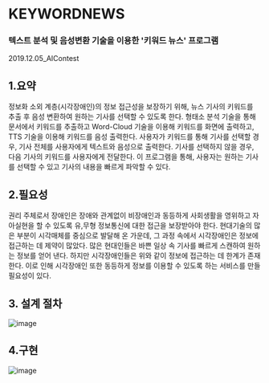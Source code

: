 # KEYWORDNEWS
### 텍스트 분석 및 음성변환 기술을 이용한 '키워드 뉴스' 프로그램
2019.12.05_AIContest

## 1.요약
 정보화 소외 계층(시각장애인)의 정보 접근성을 보장하기 위해, 뉴스 기사의 키워드를 추출 후 음성 변환하여 원하는 기사를 선택할 수 있도록 한다. 형태소 분석 기술을 통해 문서에서 키워드를 추출하고 Word-Cloud 기술을 이용해 키워드를 화면에 출력하고, TTS 기술을 이용해 키워드를 음성 출력한다. 사용자가 키워드를 통해 기사를 선택할 경우, 기사 전체를 사용자에게 텍스트와 음성으로 출력한다. 기사를 선택하지 않을 경우, 다음 기사의 키워드를 사용자에게 전달한다. 이 프로그램을 통해, 사용자는 원하는 기사를 선택할 수 있고 기사의 내용을 빠르게 파악할 수 있다.

## 2.필요성
  권리 주체로서 장애인은 장애와 관계없이 비장애인과 동등하게 사회생활을 영위하고 자아실현을 할 수 있도록 유,무형 정보통신에 대한 접근을 보장받아야 한다. 현대기술의 많은 부분이 시각매체를 중심으로 발달해 온 가운데, 그 과정 속에서 시각장애인은 정보에 접근하는 데 제약이 많았다. 많은 현대인들은 바쁜 일상 속 기사를 빠르게 스캔하여 원하는 정보를 얻어 낸다. 하지만 시각장애인들은 위와 같이 정보에 접근하는 데 한계가 존재한다. 이로 인해 시각장애인 또한 동등하게 정보를 이용할 수 있도록 하는 서비스를 만들 필요성이 있다.

## 3. 설계 절차
![image](https://user-images.githubusercontent.com/60006301/93017853-d317a400-f606-11ea-9933-d4061490929f.png)

## 4.구현
![image](https://user-images.githubusercontent.com/60006301/93017897-170aa900-f607-11ea-8a1e-0de8dde42675.png)
